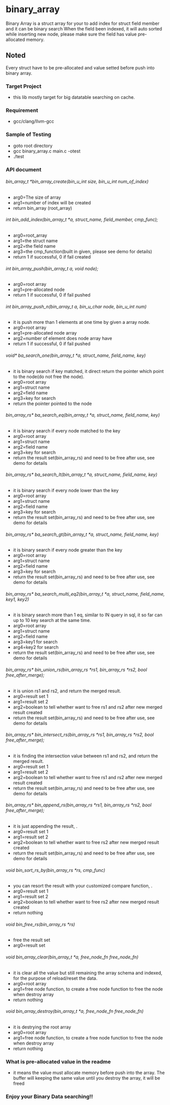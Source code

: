 # binary_array
Binary Array is a struct array for your to add index for struct field member and it can be binary search
When the field been indexed, it will auto sorted while inserting new node, please make sure the field has value pre-allocated memory.

## Noted
Every struct have to be pre-allocated and value setted before push into binary array.

### Target Project
- this lib mostly target for big datatable searching on cache.

### Requirement
- gcc/clang/llvm-gcc


### Sample of Testing
- goto root directory
- gcc binary_array.c main.c -otest
- ./test

### API document
###### bin_array_t *bin_array_create(bin_u_int size, bin_u_int num_of_index)
* arg0=The size of array
* arg1=number of index will be created
* return bin_array (root_array)

###### int bin_add_index(bin_array_t *a, struct_name, field_member, cmp_func);
* arg0=root_array
* arg1=the struct name
* arg2=the field name
* arg3=the cmp_function(built in given, please see demo for details)
* return 1 if successful, 0 if fail created

###### int bin_array_push(bin_array_t *a, void* node);
* arg0=root array
* arg1=pre-allocated node
* return 1 if successful, 0 if fail pushed

###### int bin_array_push_n(bin_array_t *a,  bin_u_char* node, bin_u_int num)
* it is push more than 1 elements at one time by given a array node.
* arg0=root array
* arg1=pre-allocated node array
* arg2=number of element does node array have
* return 1 if successful, 0 if fail pushed 

###### void* ba_search_one(bin_array_t *a, struct_name, field_name, key)
* it is binary search if key matched, it direct return the pointer which point to the node(do not free the node).
* arg0=root array
* arg1=struct name
* arg2=field name
* arg3=key for search
* return the pointer pointed to the node 


###### bin_array_rs* ba_search_eq(bin_array_t *a, struct_name, field_name, key)
* it is binary search if every node matched to the key
* arg0=root array
* arg1=struct name
* arg2=field name
* arg3=key for search
* return the result set(bin_array_rs) and need to be free after use, see demo for details 


###### bin_array_rs* ba_search_lt(bin_array_t *a, struct_name, field_name, key)
* it is binary search if every node lower than the key
* arg0=root array
* arg1=struct name
* arg2=field name
* arg3=key for search
* return the result set(bin_array_rs) and need to be free after use, see demo for details 


###### bin_array_rs* ba_search_gt(bin_array_t *a, struct_name, field_name, key)
* it is binary search if every node greater than the key
* arg0=root array
* arg1=struct name
* arg2=field name
* arg3=key for search
* return the result set(bin_array_rs) and need to be free after use, see demo for details 


###### bin_array_rs* ba_search_multi_eq2(bin_array_t *a, struct_name, field_name, key1, key2)
* it is binary search more than 1 eq, similar to IN query in sql, it so far can up to 10 key search at the same time.
* arg0=root array
* arg1=struct name
* arg2=field name
* arg3=key1 for search
* arg4=key2 for search
* return the result set(bin_array_rs) and need to be free after use, see demo for details 

###### bin_array_rs* bin_union_rs(bin_array_rs *rs1, bin_array_rs *rs2, bool free_after_merge);
* it is union rs1 and rs2, and return the merged result.
* arg0=result set 1
* arg1=result set 2
* arg2=boolean to tell whether want to free rs1 and rs2 after new merged result created
* return the result set(bin_array_rs) and need to be free after use, see demo for details 


###### bin_array_rs* bin_intersect_rs(bin_array_rs *rs1, bin_array_rs *rs2, bool free_after_merge);
* it is finding the intersection value between rs1 and rs2, and return the merged result.
* arg0=result set 1
* arg1=result set 2
* arg2=boolean to tell whether want to free rs1 and rs2 after new merged result created
* return the result set(bin_array_rs) and need to be free after use, see demo for details 


###### bin_array_rs* bin_append_rs(bin_array_rs *rs1, bin_array_rs *rs2, bool free_after_merge);
* it is just appending the result, .
* arg0=result set 1
* arg1=result set 2
* arg2=boolean to tell whether want to free rs2 after new merged result created
* return the result set(bin_array_rs) and need to be free after use, see demo for details 

###### void bin_sort_rs_by(bin_array_rs *rs, cmp_func) 
* you can resort the result with your customized compare function, .
* arg0=result set 1
* arg1=result set 2
* arg2=boolean to tell whether want to free rs2 after new merged result created
* return nothing

###### void bin_free_rs(bin_array_rs *rs)
* free the result set
* arg0=result set

###### void bin_array_clear(bin_array_t *a, free_node_fn free_node_fn)
* it is clear all the value but still remaining the array schema and indexed, for the purpose of reload/reset the data.
* arg0=root array
* arg1=free node function, to create a free node function to free the node when destroy array
* return nothing

###### void bin_array_destroy(bin_array_t *a, free_node_fn free_node_fn)
* it is destrying the root array
* arg0=root array
* arg1=free node function, to create a free node function to free the node when destroy array
* return nothing

### What is pre-allocated value in the readme
* it means the value must allocate memory before push into the array. The buffer will keeping the same value until you destroy the array, it will be freed

### Enjoy your Binary Data searching!!